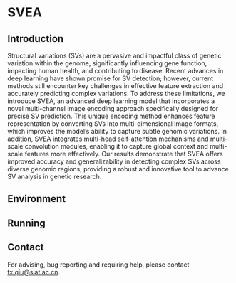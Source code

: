 # SVEA
## Introduction
Structural variations (SVs) are a pervasive and impactful class of genetic variation within the genome, significantly influencing gene function, impacting human health, and contributing to disease. Recent advances in deep learning have shown promise for SV detection; however, current methods still encounter key challenges in effective feature extraction and accurately predicting complex variations. To address these limitations, we introduce SVEA, an advanced deep learning model that incorporates a novel multi-channel image encoding approach specifically designed for precise SV prediction. This unique encoding method enhances feature representation by converting SVs into multi-dimensional image formats, which improves the model’s ability to capture subtle genomic variations. In addition, SVEA integrates multi-head self-attention mechanisms and multi-scale convolution modules, enabling it to capture global context and multi-scale features more effectively. Our results demonstrate that SVEA offers improved accuracy and generalizability in detecting complex SVs across diverse genomic regions, providing a robust and innovative tool to advance SV analysis in genetic research.
## Environment
## Running
## Contact
For advising, bug reporting and requiring help, please contact tx.qiu@siat.ac.cn.

